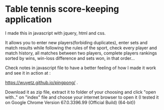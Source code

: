 # Table tennis score-keeping application

I made this in javascript with jquery, html and css.

It allows you to enter new players(forbiding duplicates), enter sets and match results while following the rules of the sport, check every player and match history, all matches between two players, complete players rankings sorted by wins, win-loss difference and sets won, in that order...

Check notes in javascript file to have a better feeling of how I made it work and see it in action at :

https://wuyetz.github.io/pingpong/ .

Download it as zip file, extract it to folder of your choosing and click "open with.." on "index" file and choose your internet browser to open it (I tested it on Google Chrome Version 67.0.3396.99 (Official Build) (64-bit))
